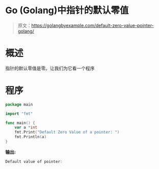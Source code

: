 # Go (Golang)中指针的默认零值

> 原文：<https://golangbyexample.com/default-zero-value-pointer-golang/>

# **概述**

指针的默认零值是零。让我们为它看一个程序

# **程序**

```go
package main

import "fmt"

func main() {
    var a *int
    fmt.Print("Default Zero Value of a pointer: ")
    fmt.Println(a)
}
```

**输出:**

```go
Default value of pointer: 
```